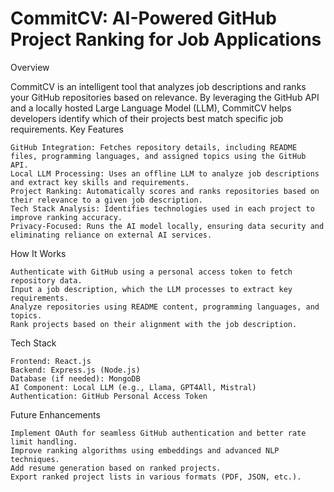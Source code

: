 # CommitCV: AI-Powered GitHub Project Ranking for Job Applications
Overview

CommitCV is an intelligent tool that analyzes job descriptions and ranks your GitHub repositories based on relevance. By leveraging the GitHub API and a locally hosted Large Language Model (LLM), CommitCV helps developers identify which of their projects best match specific job requirements.
Key Features

    GitHub Integration: Fetches repository details, including README files, programming languages, and assigned topics using the GitHub API.
    Local LLM Processing: Uses an offline LLM to analyze job descriptions and extract key skills and requirements.
    Project Ranking: Automatically scores and ranks repositories based on their relevance to a given job description.
    Tech Stack Analysis: Identifies technologies used in each project to improve ranking accuracy.
    Privacy-Focused: Runs the AI model locally, ensuring data security and eliminating reliance on external AI services.

How It Works

    Authenticate with GitHub using a personal access token to fetch repository data.
    Input a job description, which the LLM processes to extract key requirements.
    Analyze repositories using README content, programming languages, and topics.
    Rank projects based on their alignment with the job description.

Tech Stack

    Frontend: React.js
    Backend: Express.js (Node.js)
    Database (if needed): MongoDB
    AI Component: Local LLM (e.g., Llama, GPT4All, Mistral)
    Authentication: GitHub Personal Access Token

Future Enhancements

    Implement OAuth for seamless GitHub authentication and better rate limit handling.
    Improve ranking algorithms using embeddings and advanced NLP techniques.
    Add resume generation based on ranked projects.
    Export ranked project lists in various formats (PDF, JSON, etc.).
